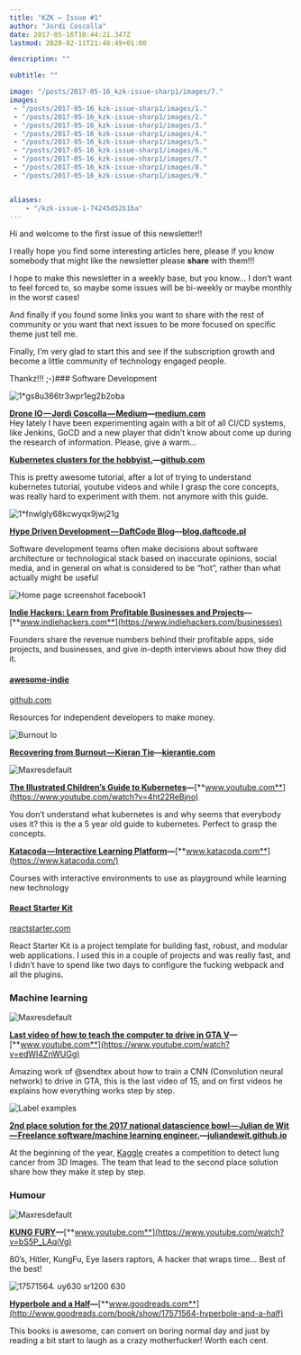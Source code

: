 ```yaml
---
title: "KZK — Issue #1"
author: "Jordi Coscolla"
date: 2017-05-16T10:44:21.347Z
lastmod: 2020-02-11T21:48:49+01:00

description: ""

subtitle: ""

image: "/posts/2017-05-16_kzk-issue-sharp1/images/7." 
images:
 - "/posts/2017-05-16_kzk-issue-sharp1/images/1." 
 - "/posts/2017-05-16_kzk-issue-sharp1/images/2." 
 - "/posts/2017-05-16_kzk-issue-sharp1/images/3." 
 - "/posts/2017-05-16_kzk-issue-sharp1/images/4." 
 - "/posts/2017-05-16_kzk-issue-sharp1/images/5." 
 - "/posts/2017-05-16_kzk-issue-sharp1/images/6." 
 - "/posts/2017-05-16_kzk-issue-sharp1/images/7." 
 - "/posts/2017-05-16_kzk-issue-sharp1/images/8." 
 - "/posts/2017-05-16_kzk-issue-sharp1/images/9." 


aliases:
    - "/kzk-issue-1-74245d52b1ba"
---
```


Hi and welcome to the first issue of this newsletter!!

I really hope you find some interesting articles here, please if you know somebody that might like the newsletter please **share** with them!!!

I hope to make this newsletter in a weekly base, but you know… I don’t want to feel forced to, so maybe some issues will be bi-weekly or maybe monthly in the worst cases!

And finally if you found some links you want to share with the rest of community or you want that next issues to be more focused on specific theme just tell me.

Finally, I’m very glad to start this and see if the subscription growth and become a little community of technology engaged people.

Thankz!!! ;-)### Software Development




![1*gs8u366tr3wpr1eg2b2oba](https://s3.amazonaws.com/revue/items/images/001/968/447/web/1*GS8U366tr3WPr1eg2B2ObA.png?1494715376)



[**Drone IO — Jordi Coscolla — Medium**](https://medium.com/@kozko2001/drone-io-c2e675b0fe80?utm_campaign=Revue%20newsletter&amp;utm_medium=Newsletter&amp;utm_source=revue)**—**[**medium.com**](https://medium.com/@kozko2001/drone-io-c2e675b0fe80)   
 Hey lately I have been experimenting again with a bit of all CI/CD systems, like Jenkins, GoCD and a new player that didn’t know about come up during the research of information. Please, give a warm…

[**Kubernetes clusters for the hobbyist.**](https://github.com/hobby-kube/guide?utm_campaign=Revue%20newsletter&amp;utm_medium=Newsletter&amp;utm_source=revue)**—**[**github.com**](https://github.com/hobby-kube/guide)

This is pretty awesome tutorial, after a lot of trying to understand kubernetes tutorial, youtube videos and while I grasp the core concepts, was really hard to experiment with them. not anymore with this guide.




![1*fnwlgly68kcwyqx9jwj21g](https://s3.amazonaws.com/revue/items/images/001/968/473/web/1*fNwlGLy68kcwyQX9jWj21g.jpeg?1494718002)



[**Hype Driven Development — DaftCode Blog**](https://blog.daftcode.pl/hype-driven-development-3469fc2e9b22?gi=76d9fa5964ce&amp;utm_campaign=Revue%20newsletter&amp;utm_medium=Newsletter&amp;utm_source=revue)**—**[**blog.daftcode.pl**](https://blog.daftcode.pl/hype-driven-development-3469fc2e9b22?gi=76d9fa5964ce)

Software development teams often make decisions about software architecture or technological stack based on inaccurate opinions, social media, and in general on what is considered to be “hot”, rather than what actually might be useful




![Home page screenshot  facebook1](https://s3.amazonaws.com/revue/items/images/001/968/481/web/home-page-screenshot--facebook1.png?1494719056)



[**Indie Hackers: Learn from Profitable Businesses and Projects**](https://www.indiehackers.com/businesses?utm_campaign=Revue%20newsletter&amp;utm_medium=Newsletter&amp;utm_source=revue)**—**[**www.indiehackers.com**](https://www.indiehackers.com/businesses)

Founders share the revenue numbers behind their profitable apps, side projects, and businesses, and give in-depth interviews about how they did it.

#### [awesome-indie](https://github.com/mezod/awesome-indie/blob/master/README.md?utm_campaign=Revue%20newsletter&amp;utm_medium=Newsletter&amp;utm_source=revue)

[github.com](https://github.com/mezod/awesome-indie/blob/master/README.md)

Resources for independent developers to make money.




![Burnout lo](https://s3.amazonaws.com/revue/items/images/001/968/653/web/burnout-lo.jpg?1494744780)



[**Recovering from Burnout — Kieran Tie**](https://kierantie.com/a/burnout/?utm_campaign=Revue%20newsletter&amp;utm_medium=Newsletter&amp;utm_source=revue)**—**[**kierantie.com**](https://kierantie.com/a/burnout/)




![Maxresdefault](https://s3.amazonaws.com/revue/items/images/001/972/493/web/maxresdefault.jpg?1494863175)



[**The Illustrated Children’s Guide to Kubernetes**](https://www.youtube.com/watch?utm_campaign=Revue%20newsletter&amp;utm_medium=Newsletter&amp;utm_source=revue&amp;v=4ht22ReBjno)**—**[**www.youtube.com**](https://www.youtube.com/watch?v=4ht22ReBjno)

You don’t understand what kubernetes is and why seems that everybody uses it? this is the a 5 year old guide to kubernetes. Perfect to grasp the concepts.

[**Katacoda — Interactive Learning Platform**](https://www.katacoda.com/?utm_campaign=Revue%20newsletter&amp;utm_medium=Newsletter&amp;utm_source=revue)**—**[**www.katacoda.com**](https://www.katacoda.com/)

Courses with interactive environments to use as playground while learning new technology

#### [React Starter Kit](https://reactstarter.com/?utm_campaign=Revue%20newsletter&amp;utm_medium=Newsletter&amp;utm_source=revue)

[reactstarter.com](https://reactstarter.com/)

React Starter Kit is a project template for building fast, robust, and modular web applications. I used this in a couple of projects and was really fast, and I didn’t have to spend like two days to configure the fucking webpack and all the plugins.

### Machine learning




![Maxresdefault](https://s3.amazonaws.com/revue/items/images/001/968/438/web/maxresdefault.jpg?1494714915)



[**Last video of how to teach the computer to drive in GTA V**](https://www.youtube.com/watch?utm_campaign=Revue%20newsletter&amp;utm_medium=Newsletter&amp;utm_source=revue&amp;v=edWI4ZnWUGg)**—**[**www.youtube.com**](https://www.youtube.com/watch?v=edWI4ZnWUGg)

Amazing work of @sendtex about how to train a CNN (Convolution neural network) to drive in GTA, this is the last video of 15, and on first videos he explains how everything works step by step.




![Label examples](https://s3.amazonaws.com/revue/items/images/001/968/475/web/label_examples.png?1494718113)



[**2nd place solution for the 2017 national datascience bowl — Julian de Wit — Freelance software/machine learning engineer.**](http://juliandewit.github.io/kaggle-ndsb2017/?utm_campaign=Revue%20newsletter&amp;utm_medium=Newsletter&amp;utm_source=revue)**—**[**juliandewit.github.io**](http://juliandewit.github.io/kaggle-ndsb2017/)

At the beginning of the year, [Kaggle](https://www.kaggle.com/) creates a competition to detect lung cancer from 3D Images. The team that lead to the second place solution share how they make it step by step.

### Humour




![Maxresdefault](https://s3.amazonaws.com/revue/items/images/001/968/446/web/maxresdefault.jpg?1494715218)



[**KUNG FURY**](https://www.youtube.com/watch?utm_campaign=Revue%20newsletter&amp;utm_medium=Newsletter&amp;utm_source=revue&amp;v=bS5P_LAqiVg)**—**[**www.youtube.com**](https://www.youtube.com/watch?v=bS5P_LAqiVg)

80’s, Hitler, KungFu, Eye lasers raptors, A hacker that wraps time… Best of the best!




![17571564. uy630 sr1200 630 ](https://s3.amazonaws.com/revue/items/images/001/968/480/web/17571564._UY630_SR1200_630_.jpg?1494718900)



[**Hyperbole and a Half**](http://www.goodreads.com/book/show/17571564-hyperbole-and-a-half?utm_campaign=Revue%20newsletter&amp;utm_medium=Newsletter&amp;utm_source=revue)**—**[**www.goodreads.com**](http://www.goodreads.com/book/show/17571564-hyperbole-and-a-half)

This books is awesome, can convert on boring normal day and just by reading a bit start to laugh as a crazy motherfucker! Worth each cent.
